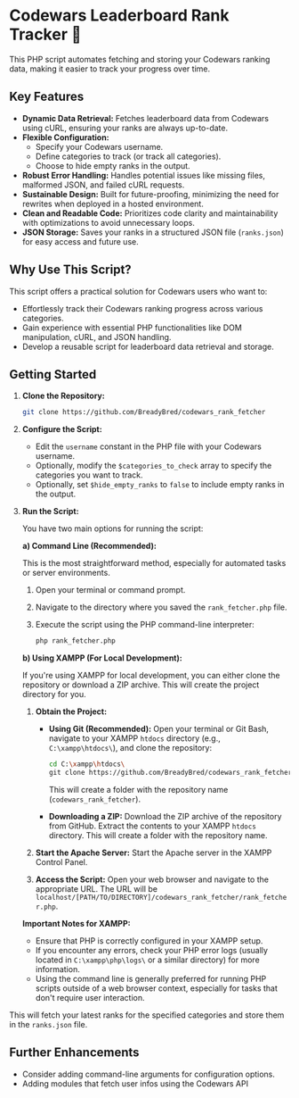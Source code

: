 # Codewars Leaderboard Rank Tracker 🚀

This PHP script automates fetching and storing your Codewars ranking data, making it easier to track your progress over time.

## Key Features

*	**Dynamic Data Retrieval:** Fetches leaderboard data from Codewars using cURL, ensuring your ranks are always up-to-date.
*	**Flexible Configuration:**
	*	Specify your Codewars username.
	*	Define categories to track (or track all categories).
	*	Choose to hide empty ranks in the output.
*	**Robust Error Handling:** Handles potential issues like missing files, malformed JSON, and failed cURL requests.
*	**Sustainable Design:** Built for future-proofing, minimizing the need for rewrites when deployed in a hosted environment.
*	**Clean and Readable Code:** Prioritizes code clarity and maintainability with optimizations to avoid unnecessary loops.
*	**JSON Storage:** Saves your ranks in a structured JSON file (`ranks.json`) for easy access and future use.

## Why Use This Script?

This script offers a practical solution for Codewars users who want to:

*	Effortlessly track their Codewars ranking progress across various categories.
*	Gain experience with essential PHP functionalities like DOM manipulation, cURL, and JSON handling.
*	Develop a reusable script for leaderboard data retrieval and storage.

## Getting Started

1.  **Clone the Repository:**

	```bash
	git clone https://github.com/BreadyBred/codewars_rank_fetcher
	```

2.  **Configure the Script:**

	*	Edit the `username` constant in the PHP file with your Codewars username.
	*	Optionally, modify the `$categories_to_check` array to specify the categories you want to track.
	*	Optionally, set `$hide_empty_ranks` to `false` to include empty ranks in the output.

3.  **Run the Script:**

	You have two main options for running the script:

	**a) Command Line (Recommended):**

	This is the most straightforward method, especially for automated tasks or server environments.

	1.  Open your terminal or command prompt.
	2.  Navigate to the directory where you saved the `rank_fetcher.php` file.
	3.  Execute the script using the PHP command-line interpreter:

		```bash
		php rank_fetcher.php
		```

	**b) Using XAMPP (For Local Development):**

	If you're using XAMPP for local development, you can either clone the repository or download a ZIP archive. This will create the project directory for you.

	1.  **Obtain the Project:**

		*	**Using Git (Recommended):** Open your terminal or Git Bash, navigate to your XAMPP `htdocs` directory (e.g., `C:\xampp\htdocs\`), and clone the repository:

			```bash
			cd C:\xampp\htdocs\
			git clone https://github.com/BreadyBred/codewars_rank_fetcher
			```

			This will create a folder with the repository name (`codewars_rank_fetcher`).

		*	**Downloading a ZIP:** Download the ZIP archive of the repository from GitHub. Extract the contents to your XAMPP `htdocs` directory. This will create a folder with the repository name.

	2.  **Start the Apache Server:** Start the Apache server in the XAMPP Control Panel.

	3.  **Access the Script:** Open your web browser and navigate to the appropriate URL. The URL will be `localhost/[PATH/TO/DIRECTORY]/codewars_rank_fetcher/rank_fetcher.php`.

	**Important Notes for XAMPP:**

	*	Ensure that PHP is correctly configured in your XAMPP setup.
	*	If you encounter any errors, check your PHP error logs (usually located in `C:\xampp\php\logs\` or a similar directory) for more information.
	*	Using the command line is generally preferred for running PHP scripts outside of a web browser context, especially for tasks that don't require user interaction.

This will fetch your latest ranks for the specified categories and store them in the `ranks.json` file.

## Further Enhancements

*	Consider adding command-line arguments for configuration options.
*	Adding modules that fetch user infos using the Codewars API